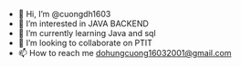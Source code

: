 - 👋 Hi, I’m @cuongdh1603
- 👀 I’m interested in JAVA BACKEND
- 🌱 I’m currently learning Java and sql
- 💞️ I’m looking to collaborate on PTIT
- 📫 How to reach me  dohungcuong16032001@gmail.com

<!---
cuongdh1603/cuongdh1603 is a ✨ special ✨ repository because its `README.md` (this file) appears on your GitHub profile.
You can click the Preview link to take a look at your changes.
--->
